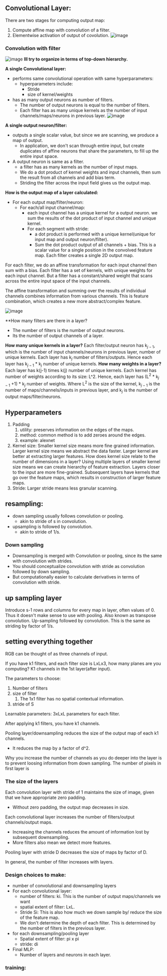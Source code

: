 ## Convolutional Layer:
There are two stages for computing output map:
1. Compute affine map with convolution of a filter.
2. Elementwise activation of output of covolution.
![image](</Images/Pasted image 20240623120059.png>)


### Convolution with filter


![image](</Images/Pasted image 20240620092543.png>)
**Ill try to organize in terms of top-down hierarchy.**

**A single Convolutional layer:**
- performs same convolutional operation with same hyperparameters:
	- hyperparameters include:
		- Stride
		- size of kernel/weights
- has as many output neurons as number of filters.
	- The number of output neurons is equal to the number of filters.
	- Each filter has as many unique kernels as the number of input channels/maps/neurons in previous layer.
![image](</Images/Pasted image 20240623115040.png>)


**A single output neuron/filter:**
- outputs a single scalar value, but since we are scanning, we produce a map of output.
	- In application, we don't scan through entire input, but create duplicates of affine neurons that share the parameters, to fill up the entire input space.
- A output neuron is same as a filter.
	- a filter has as many kernels as the number of input maps.
	- We do a dot product of kernel weights and input channels, then sum the result from all channels and add bias term. 
	- Striding the filter across the input field gives us the output map.


**How is the output map of a layer calculated:**
- For each output map/filter/neuron:
	- For each/all input channel/map:
		- each input channel has a unique kernel for a output neuron. we sum the results of the dot product of input channel  and unique kernel. 
		- For each segment with stride:
			- a dot product is performed with a unique kernel(unique for input map and output neuron/filter).
			- Sum the dot product output of all channels + bias. This is a scalar value for a single position in the convolved feature map. Each filter creates a single 2D output map.

For each filter, we do an affine transformation for each input channel then sum with a bias. Each filter has a set of kernels, with unique weights for each input channel. But a filter has a constant/shared weight that scans across the entire input space of the input channels. 

The affine transformation and summing over the results of individual channels combines information from various channels. This is feature combination, which creates a new more abstract/complex feature.


![image](</Images/Pasted image 20240621195322.png>)



**How many filters are there in a layer?
- The number of filters is the number of output neurons.
- Its the number of output channels of a layer.

**How many unique kernels in a layer?**
	Each filter/output neuron has k$_{j-1}$, which is the number of input channels/neurons in previous layer, number of unique kernels.
	Each layer has k$_{j}$ number of filters/outputs.
	Hence each layer has k$_{j-1}$ $*$ k$_{j}$ number of unique kernels.
**How many weights in a layer?** 
	Each layer has k(j-1) times k(j) number of unique kernels.
	Each kernel has number of weights according to its size: L^2.
	Hence, each layer has (L$^2$ $*$   k$_{j-1}$ +1) $*$ k$_{j}$ number of weights. 
	Where L$^2$ is the size of the kernel, k$_{j-1}$ is the number of maps/channels/inputs in previous layer, and k$_j$ is the number of output maps/filter/neurons.


## Hyperparameters
1. Padding
	1. utility: preserves information on the edges of the maps.
	2. method: common method is to add zeroes around the edges.
	3. example: alexnet
2. Kernel size:
	Smaller kernel size means more fine grained information. Larger kernel size means we abstract the data faster. 
	Larger kernel are better at extracting larger features.
	How does kernel size relate to the number of dimensions in a layer?
	Using multiple layers of smaller kernel size means we can create hierarchy of feature extraction.
		Layers closer to the input are more fine-grained. Subsequent layers have kernels that go over the feature maps, which results in construction of larger feature maps.
3. Stride:
	Larger stride means less granular scanning.


## resampling:
- down sampling usually follows convolution or pooling.
	- akin to stride of s in convolution.
- upsampling is followed by convolution.
	- akin to stride of 1/s.
### Down sampling
- Downsampling is merged with Convolution or pooling, since its the same with convolution with strides.
- You should conceptualize convolution with stride as convolution followed by down sampling.
- But computationally easier to calculate derivatives in terms of convolution with stride.

## up sampling layer
Introduce s-1 rows and columns for every map in layer, often values of 0. Thus it doesn't make sense to use with pooling.
Also known as transpose convolution.
Up-sampling followed by convolution. This is the same as striding by factor of 1/s.

## setting everything together
RGB can be thought of as three channels of input.

If you have k1 filters, and each filter size is LxLx3, how many planes are you computing?
	K1 channels in the 1st layer(after input).

The parameters to choose:
1. Number of filters
2. size of filter
	1. The 1x1 filter has no spatial contextual information.
3. stride of S

Learnable parameters: 3xLxL parameters for each filter.

After applying k1 filters, you have k1 channels.

Pooling layer/downsampling reduces the size of the output map of each k1 channels.
- It reduces the map by a factor of d^2.

Why you increase the number of channels as you do deeper into the layer is to prevent loosing information from down sampling.
	The number of pixels in first layer is  


### The size of the layers
Each convolution layer with stride of 1 maintains the size of image, given that we have appropriate zero padding.
- Without zero padding, the output map decreases in size.

Each convolutional layer increases the number of filters/output channels/output maps.
- Increasing the channels reduces the amount of information lost by subsequent downsampling.
- More filters also mean we detect more features.

Pooling layer with stride D decreases the size of maps by factor of D.

In general, the number of filter increases with layers.


### Design choices to make:
- number of convolutional and downsampling layers
- For each convolutional layer:
	- number of filters: ki. This is the number of output maps/channels we want
	- spatial extent of filter: LxL.
	- Stride Si: This is also how much we down sample by/ reduce the size of the feature map.
	- We don't determine the depth of each filter. This is determined by the number of filters in the previous layer.
- for each downsampling/pooling layer
	- Spatial extent of filter: pi x pi
	- stride: di
- Final MLP:
	- Number of layers and neurons in each layer.


### training:
 